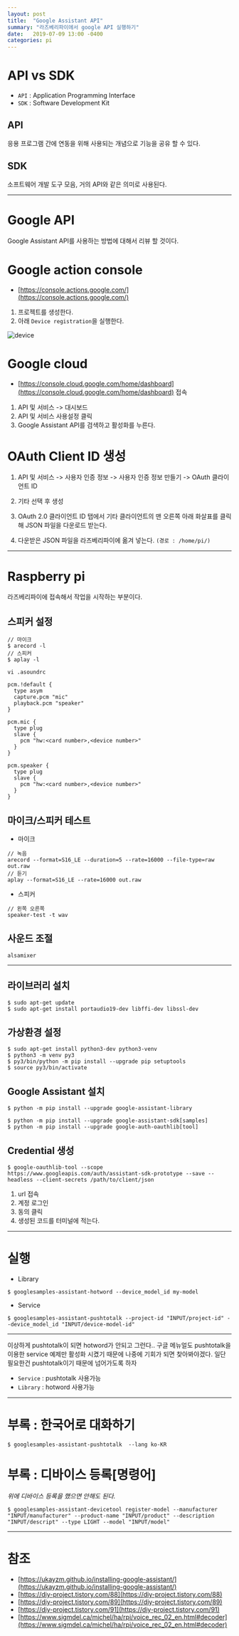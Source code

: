 ```yaml
---
layout: post
title:  "Google Assistant API"
summary: "라즈베리파이에서 google API 실행하기"
date:   2019-07-09 13:00 -0400
categories: pi
---
```


# API vs SDK
- `API` : Application Programming Interface
- `SDK` : Software Development Kit

## API
응용 프로그램 간에 연동을 위해 사용되는 개념으로 기능을 공유 할 수 있다.

## SDK
소프트웨어 개발 도구 모음, 거의 API와 같은 의미로 사용된다.

---

# Google API

Google Assistant API를 사용하는 방법에 대해서 리뷰 할 것이다.

# Google action console
- [https://console.actions.google.com/](https://console.actions.google.com/)

1. 프로젝트를 생성한다.
2. 아래 `Device registration`을 실행한다.



![device](/assets/img/post_img/google/device.PNG)



# Google cloud
- [https://console.cloud.google.com/home/dashboard](https://console.cloud.google.com/home/dashboard) 접속

1. API 및 서비스 -> 대시보드
2. API 및 서비스 사용설정 클릭
3. Google Assistant API를 검색하고 활성화를 누른다.

# OAuth Client ID 생성
1. API 및 서비스 -> 사용자 인증 정보 -> 사용자 인증 정보 만들기 -> OAuth 클라이언트 ID

2. 기타 선택 후 생성

3. OAuth 2.0 클라이언트 ID 탭에서 기타 클라이언트의 맨 오른쪽 아래 화살표를 클릭해 JSON 파일을 다운로드 받는다.

4. 다운받은 JSON 파일을 라즈베리파이에 옮겨 넣는다. `(경로 : /home/pi/)`

---

# Raspberry pi

라즈베리파이에 접속해서 작업을 시작하는 부분이다.

## 스피커 설정

```
// 마이크
$ arecord -l
// 스피커
$ aplay -l
```

```
vi .asoundrc
```

```vim
pcm.!default {
  type asym
  capture.pcm "mic"
  playback.pcm "speaker"
}

pcm.mic {
  type plug
  slave {
    pcm "hw:<card number>,<device number>"
  }
}

pcm.speaker {
  type plug
  slave {
    pcm "hw:<card number>,<device number>"
  }
}
```

## 마이크/스피커 테스트

- 마이크

```
// 녹음
arecord --format=S16_LE --duration=5 --rate=16000 --file-type=raw out.raw
// 듣기
aplay --format=S16_LE --rate=16000 out.raw
```

- 스피커

```
// 왼쪽 오른쪽
speaker-test -t wav
```

## 사운드 조절

```
alsamixer
```

---

## 라이브러리 설치

```
$ sudo apt-get update
$ sudo apt-get install portaudio19-dev libffi-dev libssl-dev
```


## 가상환경 설정

```
$ sudo apt-get install python3-dev python3-venv
$ python3 -m venv py3
$ py3/bin/python -m pip install --upgrade pip setuptools
$ source py3/bin/activate
```

## Google Assistant 설치

```
$ python -m pip install --upgrade google-assistant-library
```

```
$ python -m pip install --upgrade google-assistant-sdk[samples]
$ python -m pip install --upgrade google-auth-oauthlib[tool]
```

## Credential 생성

```
$ google-oauthlib-tool --scope https://www.googleapis.com/auth/assistant-sdk-prototype --save --headless --client-secrets /path/to/client/json
```

1. url 접속
2. 계정 로그인
3. 동의 클릭
4. 생성된 코드를 터미널에 적는다.

---

# 실행

- Library

```
$ googlesamples-assistant-hotword --device_model_id my-model
```

- Service

```
$ googlesamples-assistant-pushtotalk --project-id "INPUT/project-id" --device_model_id "INPUT/device-model-id"
```

---

이상하게 pushtotalk이 되면 hotword가 안되고 그런다.. 구글 메뉴얼도 pushtotalk을 이용한 service 예제만 활성화 시켰기 때문에 나중에 기회가 되면 찾아봐야겠다. 일단 필요한건 pushtotalk이기 때문에 넘어가도록 하자

- `Service` : pushtotalk 사용가능
- `Library` : hotword 사용가능

---

# 부록 : 한국어로 대화하기

```
$ googlesamples-assistant-pushtotalk  --lang ko-KR
```

# 부록 : 디바이스 등록[명령어]

*위에 디바이스 등록을 했으면 안해도 된다.*

```
$ googlesamples-assistant-devicetool register-model --manufacturer "INPUT/manufacturer" --product-name "INPUT/product" --description "INPUT/descript" --type LIGHT --model "INPUT/model"
```

---

# 참조
- [https://ukayzm.github.io/installing-google-assistant/](https://ukayzm.github.io/installing-google-assistant/)
- [https://diy-project.tistory.com/88](https://diy-project.tistory.com/88)
- [https://diy-project.tistory.com/89](https://diy-project.tistory.com/89)
- [https://diy-project.tistory.com/91](https://diy-project.tistory.com/91)
- [https://www.sigmdel.ca/michel/ha/rpi/voice_rec_02_en.html#decoder](https://www.sigmdel.ca/michel/ha/rpi/voice_rec_02_en.html#decoder)
